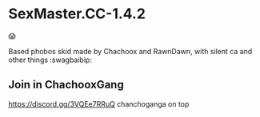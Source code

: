 # SexMaster.CC-1.4.2
:scream:

Based phobos skid made by Chachoox and RawnDawn, with silent ca and other things :swagbaibip:

## Join in ChachooxGang

https://discord.gg/3VQEe7RRuQ chanchoganga on top

